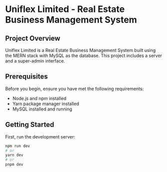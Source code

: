 # Uniflex Limited - Real Estate Business Management System

## Project Overview

Uniflex Limited is a Real Estate Business Management System built using the MERN stack with MySQL as the database. This project includes a server and a super-admin interface.

## Prerequisites

Before you begin, ensure you have met the following requirements:

- Node.js and npm installed
- Yarn package manager installed
- MySQL installed and running

## Getting Started

First, run the development server:

```bash
npm run dev
# or
yarn dev
# or
pnpm dev
```
